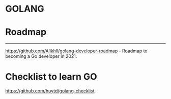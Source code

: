 # GOLANG

# Roadmap

---

https://github.com/Alikhll/golang-developer-roadmap - Roadmap to becoming a Go developer in 2021.

# Checklist to learn GO

https://github.com/huytd/golang-checklist
